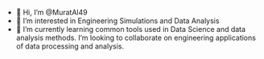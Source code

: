 - 👋 Hi, I’m @MuratAl49
- 👀 I’m interested in Engineering Simulations and Data Analysis 
- 🌱 I’m currently learning common tools used in Data Science and data analysis methods. I’m looking to collaborate on engineering applications of data processing and analysis.


<!---
MuratAl49/MuratAl49 is a ✨ special ✨ repository because its `README.md` (this file) appears on your GitHub profile.
You can click the Preview link to take a look at your changes.
--->
